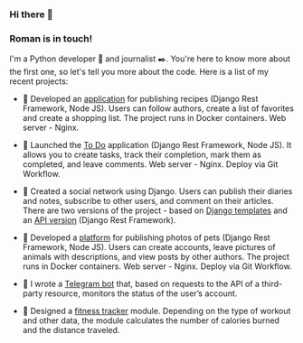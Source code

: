 ### Hi there 👋
### Roman is in touch!
I'm a Python developer 🐍 and journalist ✒️. You're here to know more about the first one, so let's tell you more about the code. Here is a list of my recent projects:

- 🍄 Developed an [application][cooking_service] for publishing recipes (Django Rest Framework, Node JS). Users can follow authors, create a list of favorites and create a shopping list. The project runs in Docker containers. Web server - Nginx.

- 📝 Launched the [To Do][To Do] application (Django Rest Framework, Node JS). It allows you to create tasks, track their completion, mark them as completed, and leave comments. Web server - Nginx. Deploy via Git Workflow.

- 📖 Created a social network using Django. Users can publish their diaries and notes, subscribe to other users, and comment on their articles. There are two versions of the project - based on [Django templates][YaMDB templates] and an [API version][YaMDB API] (Django Rest Framework).

- 🐙 Developed a [platform][Kittygram] for publishing photos of pets (Django Rest Framework, Node JS). Users can create accounts, leave pictures of animals with descriptions, and view posts by other authors. The project runs in Docker containers. Web server - Nginx. Deploy via Git Workflow.

- 🔱 I wrote a [Telegram bot][Homework-bot] that, based on requests to the API of a third-party resource, monitors the status of the user’s account.

- 🚴 Designed a [fitness tracker][Fitnes-tracker] module. Depending on the type of workout and other data, the module calculates the number of calories burned and the distance traveled.

[YaMDB API]: <https://github.com/ImreTot/api_yamdb>
[YaMDB templates]: <https://github.com/ImreTot/YaMDB-templates>
[cooking_service]: <https://github.com/ImreTot/cooking_service>
[To Do]: <https://github.com/ImreTot/to_do_app>
[Kittygram]: <https://github.com/ImreTot/social_pets>
[Homework-bot]: <https://github.com/ImreTot/homework_bot>
[Fitnes-tracker]: <https://github.com/ImreTot/fitness_tracker>
